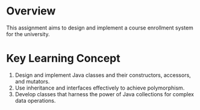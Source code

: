 # Overview
This assignment aims to design and implement a course enrollment system for the university.

# Key Learning Concept
1. Design and implement Java classes and their constructors, accessors, and mutators.
2. Use inheritance and interfaces effectively to achieve polymorphism.
3. Develop classes that harness the power of Java collections for complex data operations.

